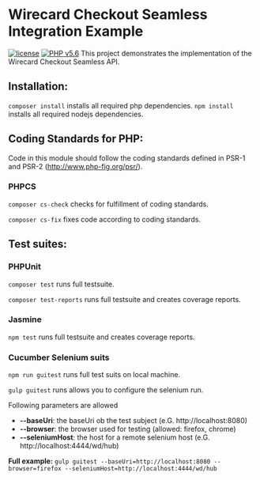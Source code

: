 # Wirecard Checkout Seamless Integration Example
[![license](https://img.shields.io/badge/license-GPLv2-blue.svg)](https://github.com/wirecard/wcs-example-new-php/blob/master/LICENSE)
[![PHP v5.6](https://img.shields.io/badge/php-5.6-yellow.svg)](http://www.php.net)
This project demonstrates the implementation of the Wirecard Checkout Seamless API.

## Installation:
`composer install` installs all required php dependencies.
`npm install` installs all required nodejs dependencies.

## Coding Standards for PHP:
Code in this module should follow the coding standards defined in PSR-1 and PSR-2 (http://www.php-fig.org/psr/).

### PHPCS
`composer cs-check` checks for fulfillment of coding standards.

`composer cs-fix` fixes code according to coding standards.

## Test suites:
### PHPUnit
`composer test` runs full testsuite.

`composer test-reports` runs full testsuite and creates coverage reports.

### Jasmine
`npm test` runs full testsuite and creates coverage reports.

### Cucumber Selenium suits
 `npm run guitest` runs full test suits on local machine.
 
 `gulp guitest` runs allows you to configure the selenium run.
 
 Following parameters are allowed
 - **--baseUri**: the baseUri ob the test subject (e.G. http://localhost:8080)
 - **--browser**: the browser used for testing (allowed: firefox, chrome)
 - **--seleniumHost**: the host for a remote selenium host (e.G. http://localhost:4444/wd/hub)
 
**Full example:**
`gulp guitest --baseUri=http://localhost:8080 --browser=firefox --seleniumHost=http://localhost:4444/wd/hub`
